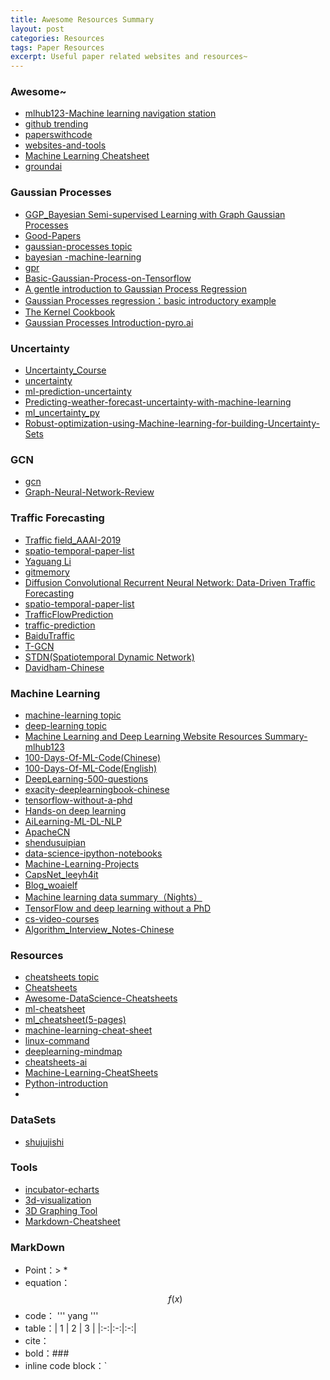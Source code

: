 ```yaml
---
title: Awesome Resources Summary
layout: post
categories: Resources
tags: Paper Resources
excerpt: Useful paper related websites and resources~
---
```

### Awesome~
* [mlhub123-Machine learning navigation station](https://www.mlhub123.com/ )
* [github trending](https://github.com/trending)
* [paperswithcode](https://paperswithcode.com/sota)
* [websites-and-tools](https://github.com/strivebo/websites-and-tools)
* [Machine Learning Cheatsheet](https://ml-cheatsheet.readthedocs.io/en/latest/index.html)
* [groundai](https://www.groundai.com/)

### Gaussian Processes
* [GGP_Bayesian Semi-supervised Learning with Graph Gaussian Processes](https://github.com/yincheng/GGP)
* [Good-Papers](https://github.com/hoangcuong2011/Good-Papers)
* [gaussian-processes topic](https://github.com/topics/gaussian-processes)
* [bayesian -machine-learning](https://github.com/krasserm/bayesian-machine-learning)
* [gpr](https://github.com/mmottl/gpr)
* [Basic-Gaussian-Process-on-Tensorflow](https://github.com/shuuki4/Basic-Gaussian-Process-on-Tensorflow)
* [A gentle introduction to Gaussian Process Regression](https://george.readthedocs.io/en/latest/tutorials/first/)
* [Gaussian Processes regression：basic introductory example](https://scikit-learn.org/stable/auto_examples/gaussian_process/plot_gpr_noisy_targets.html)
* [The Kernel Cookbook](http://www.cs.toronto.edu/~duvenaud/cookbook/index.html)
* [Gaussian Processes Introduction-pyro.ai](http://pyro.ai/examples/gp.html)

### Uncertainty
* [Uncertainty_Course](https://github.com/mbolic2/Uncertainty_Course)
* [uncertainty](https://github.com/erikbern/uncertainty/blob/master/notebook.ipynb)
* [ml-prediction-uncertainty](https://github.com/madsenmj/ml-prediction-uncertainty)
* [Predicting-weather-forecast-uncertainty-with-machine-learning](https://github.com/seb1000/Predicting-weather-forecast-uncertainty-with-machine-learning)
* [ml_uncertainty_py](https://github.com/usnistgov/ml_uncertainty_py)
* [Robust-optimization-using-Machine-learning-for-building-Uncertainty-Sets](https://github.com/priyanka-sharma29/Robust-Optimization-using-Machine-Learning-for-building-Uncertainty-Sets)

### GCN
* [gcn](http://github.com/tkipf/gcn)
* [Graph-Neural-Network-Review](https://github.com/talorwu/Graph-Neural-Network-Review)

### Traffic Forecasting
* [Traffic field_AAAI-2019](https://blog.csdn.net/TiffanyRabbit/article/details/88424126)
* [spatio-temporal-paper-list](https://github.com/Eilene/spatio-temporal-paper-list)
* [Yaguang Li](http://www-scf.usc.edu/~yaguang/)
* [gitmemory](https://www.gitmemory.com/liyaguang)
* [Diffusion Convolutional Recurrent Neural Network: Data-Driven Traffic Forecasting](https://davidham3.github.io/blog/2018/07/31/diffusion-convolutional-recurrent-neural-network-data-driven-traffic-forecasting/)
* [spatio-temporal-paper-list](https://github.com/Davidham3/spatio-temporal-paper-list)
* [TrafficFlowPrediction](https://github.com/xiaochus/TrafficFlowPrediction)
* [traffic-prediction](https://github.com/Damon1226/traffic-prediction)
* [BaiduTraffic](https://github.com/JingqingZ/BaiduTraffic)
* [T-GCN](https://github.com/lehaifeng/T-GCN)
* [STDN(Spatiotemporal Dynamic Network)](https://paperswithcode.com/paper/revisiting-spatial-temporal-similarity-a-deep)
* [Davidham-Chinese](https://davidham3.github.io/blog/2019/03/21/revisiting-spatial-temporal-similarity-a-deep-learning-framework-for-traffic-prediction/)

### Machine Learning
* [machine-learning topic](https://github.com/topics/machine-learning)
* [deep-learning topic](https://github.com/topics/deep-learning)
* [Machine Learning and Deep Learning Website Resources Summary-mlhub123](https://github.com/howie6879/mlhub123 ) 
* [100-Days-Of-ML-Code(Chinese)](https://github.com/MLEveryday/100-Days-Of-ML-Code)
* [100-Days-Of-ML-Code(English)](https://github.com/Avik-Jain/100-Days-Of-ML-Code)
* [DeepLearning-500-questions](https://github.com/scutan90/DeepLearning-500-questions)  
* [exacity-deeplearningbook-chinese](https://github.com/amongstar/https-github.com-exacity-deeplearningbook-chinese)  
* [tensorflow-without-a-phd](https://github.com/GoogleCloudPlatform/tensorflow-without-a-phd) 
* [Hands-on deep learning](https://github.com/icemansina/gluon-tutorials-zh ) 
* [AiLearning-ML-DL-NLP](https://github.com/apachecn/AiLearning)  
* [ApacheCN](https://github.com/apachecn)  
* [shendusuipian](https://github.com/EmbraceLife/shendusuipian)  
* [data-science-ipython-notebooks](https://github.com/donnemartin/data-science-ipython-notebooks)  
* [Machine-Learning-Projects](https://github.com/Scott-Taylor38/Machine-Learning-Projects)  
* [CapsNet_leeyh4it](https://github.com/leeyh4it/CapsNet)  
* [Blog_woaielf](https://woaielf.github.io/category/)
* [Machine learning data summary（Nights）](http://www.nights666.cn:8066/nights/detail?blogId=26)
* [TensorFlow and deep learning without a PhD](https://zhuanlan.zhihu.com/p/25010476)
* [cs-video-courses](https://github.com/Developer-Y/cs-video-courses)
* [Algorithm_Interview_Notes-Chinese](https://github.com/imhuay/Algorithm_Interview_Notes-Chinese)

### Resources
* [cheatsheets topic](https://github.com/topics/cheatsheets)
* [Cheatsheets](https://github.com/lemoz/Cheatsheets)
* [Awesome-DataScience-Cheatsheets](https://github.com/prashanthbasani/Awesome-DataScience-Cheatsheets)
* [ml-cheatsheet](https://github.com/ShuaiW/ml-cheatsheet)
* [ml_cheatsheet(5-pages)](https://github.com/remicnrd/ml_cheatsheet)
* [machine-learning-cheat-sheet](https://github.com/soulmachine/machine-learning-cheat-sheet)
* [linux-command](https://github.com/zhongrongzhao/linux-command )  
* [deeplearning-mindmap](https://github.com/dformoso/deeplearning-mindmap)
* [cheatsheets-ai](https://github.com/kailashahirwar/cheatsheets-ai )
* [Machine-Learning-CheatSheets](https://github.com/DipakMajhi/Machine-Learning-CheatSheets)
* [Python-introduction](https://github.com/stdntlfe/Python-introduction)
* 
### DataSets
* [shujujishi](http://www.shujujishi.com/)

### Tools
* [incubator-echarts](https://github.com/apache/incubator-echarts/tree/master/extension/bmap)
* [3d-visualization](https://oculus-3d-visualization-c5687.firebaseapp.com/dashboard#myModal)
* [3D Graphing Tool](https://www.geogebra.org/3d)
* [Markdown-Cheatsheet](https://github.com/adam-p/markdown-here/wiki/Markdown-Cheatsheet)

### MarkDown
* Point：> * 
* equation：$$ f(x) $$
* code： ''' yang '''
* table：| 1 | 2 | 3 |  |:-:|:-:|:-:|
* cite：[ ]( )
* bold：### 
* inline code block：`